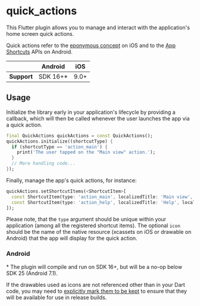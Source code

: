 # quick_actions

This Flutter plugin allows you to manage and interact with the application's
home screen quick actions.

Quick actions refer to the [eponymous
concept](https://developer.apple.com/design/human-interface-guidelines/home-screen-quick-actions)
on iOS and to the [App
Shortcuts](https://developer.android.com/guide/topics/ui/shortcuts.html) APIs on
Android.

|             | Android   | iOS  |
|-------------|-----------|------|
| **Support** | SDK 16+\* | 9.0+ |

## Usage

Initialize the library early in your application's lifecycle by providing a
callback, which will then be called whenever the user launches the app via a
quick action.

```dart
final QuickActions quickActions = const QuickActions();
quickActions.initialize((shortcutType) {
  if (shortcutType == 'action_main') {
    print('The user tapped on the "Main view" action.');
  }
  // More handling code...
});
```

Finally, manage the app's quick actions, for instance:

```dart
quickActions.setShortcutItems(<ShortcutItem>[
  const ShortcutItem(type: 'action_main', localizedTitle: 'Main view', icon: 'icon_main'),
  const ShortcutItem(type: 'action_help', localizedTitle: 'Help', localizedSubtitle: 'Tap to get help', icon: 'icon_help')
]);
```

Please note, that the `type` argument should be unique within your application
(among all the registered shortcut items). The optional `icon` should be the
name of the native resource (xcassets on iOS or drawable on Android) that the app will display for the
quick action.

### Android

\* The plugin will compile and run on SDK 16+, but will be a no-op below SDK 25
(Android 7.1).

If the drawables used as icons are not referenced other than in your Dart code,
you may need to
[explicitly mark them to be kept](https://developer.android.com/studio/build/shrink-code#keep-resources)
to ensure that they will be available for use in release builds.
